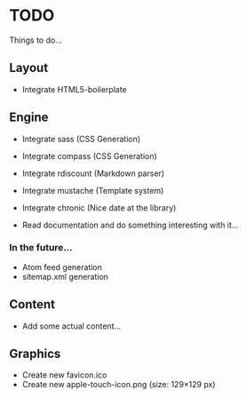 # TODO

Things to do…

## Layout

* Integrate HTML5-boilerplate


## Engine

* Integrate sass (CSS Generation)
* Integrate compass (CSS Generation)
* Integrate rdiscount (Markdown parser)
* Integrate mustache (Template system)
* Integrate chronic (Nice date at the library)

* Read documentation and do something interesting with it…




### In the future…

* Atom feed generation
* sitemap.xml generation




## Content

* Add some actual content…


## Graphics

* Create new favicon.ico
* Create new apple-touch-icon.png (size: 129×129 px)



